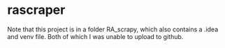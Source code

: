 # rascraper

Note that this project is in a folder RA_scrapy, which also contains a .idea and venv file. Both of which I was unable to upload to github.
